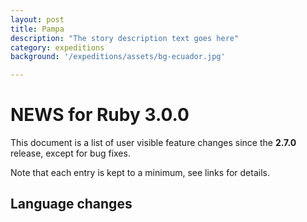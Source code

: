 ```yaml
---
layout: post
title: Pampa
description: "The story description text goes here"
category: expeditions
background: '/expeditions/assets/bg-ecuador.jpg'

---
```


# NEWS for Ruby 3.0.0

This document is a list of user visible feature changes
since the **2.7.0** release, except for bug fixes.

Note that each entry is kept to a minimum, see links for details.

## Language changes
